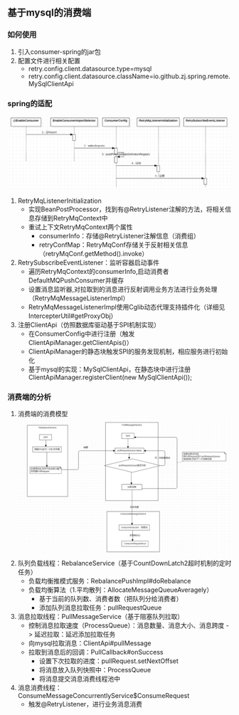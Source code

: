 ## 基于mysql的消费端
### 如何使用
1.  引入consumer-spring的jar包
2.  配置文件进行相关配置
    - retry.config.client.datasource.type=mysql
    - retry.config.client.datasource.className=io.github.zj.spring.remote.MySqlClientApi
### spring的适配
![](https://github.com/snails-Jie/retry-mq/blob/master/img/%E8%B0%83%E7%94%A8%E5%BA%8F%E5%88%97%E5%9B%BE.png?raw=true)
1. RetryMqListenerInitialization
    - 实现BeanPostProcessor，找到有@RetryListener注解的方法，将相关信息存储到RetryMqContext中
    - 重试上下文RetryMqContext两个属性
        - consumerInfo：存储@RetryListener注解信息（消费组）
        - retryConfMap：RetryMqConf存储关于反射相关信息（retryMqConf.getMethod().invoke）
2.  RetrySubscribeEventListener：监听容器启动事件
    - 遍历RetryMqContext的consumerInfo,启动消费者DefaultMQPushConsumer并缓存
    - 设置消息监听器,对拉取到的消息进行反射调用业务方法进行业务处理（RetryMqMessageListenerImpl）
    - RetryMqMessageListenerImpl使用Cglib动态代理支持插件化（详细见IntercepterUtil#getProxyObj）
3.  注册ClientApi（仿照数据库驱动基于SPI机制实现）
    - 在ConsumerConfig中进行注册（触发ClientApiManager.getClientApis()）
    - ClientApiManager的静态块触发SPI的服务发现机制，相应服务进行初始化
    - 基于mysql的实现：MySqlClientApi，在静态块中进行注册ClientApiManager.registerClient(new MySqlClientApi());
### 消费端的分析
1. 消费端的消费模型
![](https://github.com/snails-Jie/retry-mq/blob/master/img/%E6%B6%88%E8%B4%B9%E6%A8%A1%E5%9E%8B.png?raw=true)
2. 队列负载线程：RebalanceService（基于CountDownLatch2超时机制的定时任务）
    - 负载均衡推模式服务：RebalancePushImpl#doRebalance
    - 负载均衡算法（1.平均散列：AllocateMessageQueueAveragely）
        - 基于当前的队列数、消费者数（把队列分给消费者）
        - 添加队列消息拉取任务：pullRequestQueue
3.  消息拉取线程：PullMessageService（基于阻塞队列拉取）
    - 控制消息拉取速度（ProcessQueue）：消息数量、消息大小、消息跨度 -> 延迟拉取：延迟添加拉取任务
    - 向mysql拉取消息：ClientApi#pullMessage
    - 拉取到消息后的回调：PullCallback#onSuccess
        - 设置下次拉取的进度：pullRequest.setNextOffset
        - 将消息放入队列快照中：ProcessQueue
        - 将消息提交消息消费线程池中
4.  消息消费线程：ConsumeMessageConcurrentlyService$ConsumeRequest
    - 触发@RetryListener，进行业务消息消费


    
     